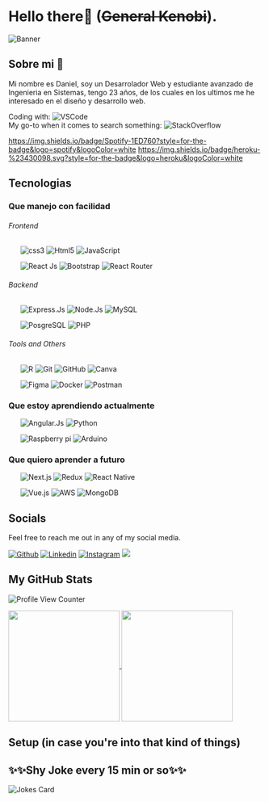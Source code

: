 # Hello there👋 (~~General Kenobi~~).
![Banner](https://user-images.githubusercontent.com/83776673/130269668-2f85a29e-b59c-4814-a5ea-bce8479eab57.png)
 
## Sobre mi 🐶
<p> Mi nombre es Daniel, soy un Desarrolador Web y estudiante avanzado de Ingenieria en Sistemas, tengo 23 años, de los cuales en los ultimos me he interesado en el diseño y desarrollo web.
</br>

</p>
<p> Coding with: <img src="https://img.shields.io/badge/-VSCode-informational?style=flat-square&logo=visualstudiocode" alt="VSCode"> 
 </br>
 My go-to when it comes to search something: <img src="https://img.shields.io/badge/-Stackoverflow-FE7A16?style=flat&logo=stack-overflow&logoColor=white" alt="StackOverflow">
 
 

 https://img.shields.io/badge/Spotify-1ED760?style=for-the-badge&logo=spotify&logoColor=white
 https://img.shields.io/badge/heroku-%23430098.svg?style=for-the-badge&logo=heroku&logoColor=white
</p>


## Tecnologias
<h3>Que manejo con facilidad</h3>
<h6>Frontend</h6>
<ul>
 <img src="https://img.shields.io/badge/CSS3-1572B6?style=for-the-badge&logo=css3&logoColor=white" alt="css3">
 <img src="https://img.shields.io/badge/HTML5-E34F26?style=for-the-badge&logo=html5&logoColor=white" alt="Html5">
 <img src="https://img.shields.io/badge/JavaScript-323330?style=for-the-badge&logo=javascript&logoColor=F7DF1E" alt="JavaScript">
</ul>
<ul> 
 <img src="https://img.shields.io/badge/React-20232A?style=for-the-badge&logo=react&logoColor=61DAFB" alt="React Js">
 <img src="https://img.shields.io/badge/Bootstrap-563D7C?style=for-the-badge&logo=bootstrap&logoColor=white" alt="Bootstrap">
 <img src="https://img.shields.io/badge/React_Router-CA4245?style=for-the-badge&logo=react-router&logoColor=white" alt="React Router">
</ul>

<h6>Backend</h6>
<ul>
 <img src="https://img.shields.io/badge/express.js-%23404d59.svg?style=for-the-badge&logo=express&logoColor=%2361DAFB" alt="Express.Js">
 <img src="https://img.shields.io/badge/node.js-6DA55F?style=for-the-badge&logo=node.js&logoColor=white" alt="Node.Js">
 <img src="https://img.shields.io/badge/MySQL-CA4245?style=for-the-badge&logo=mysql&logoColor=white" alt="MySQL">
</ul>
<ul> 
 <img src="https://img.shields.io/badge/PostgreSQL-316192?style=for-the-badge&logo=postgresql&logoColor=white" alt="PosgreSQL">
 <img src="https://img.shields.io/badge/PHP-777BB4?style=for-the-badge&logo=php&logoColor=white" alt="PHP">
</ul>
 
<h6>Tools and Others</h6>
<ul>
 <img src="https://img.shields.io/badge/r-%23276DC3.svg?style=for-the-badge&logo=r&logoColor=white" alt="R">
 <img src="https://img.shields.io/badge/git-%23F05033.svg?style=for-the-badge&logo=git&logoColor=white" alt="Git">
 <img src="https://img.shields.io/badge/github-%23121011.svg?style=for-the-badge&logo=github&logoColor=white" alt="GitHub">
 <img src="https://img.shields.io/badge/Canva-%2300C4CC.svg?style=for-the-badge&logo=Canva&logoColor=white" alt="Canva">
</ul>
<ul>
 <img src="https://img.shields.io/badge/figma-%23F24E1E.svg?style=for-the-badge&logo=figma&logoColor=white" alt="Figma">
 <img src="https://img.shields.io/badge/docker-%230db7ed.svg?style=for-the-badge&logo=docker&logoColor=white" alt="Docker">
 <img src="https://img.shields.io/badge/Postman-FF6C37?style=for-the-badge&logo=postman&logoColor=white" alt="Postman">
</ul>

 <h3>Que estoy aprendiendo actualmente</h3>
<ul>
 <img src="https://img.shields.io/badge/angular.js-%23E23237.svg?style=for-the-badge&logo=angularjs&logoColor=white" alt="Angular.Js">
 <img src="https://img.shields.io/badge/python-3670A0?style=for-the-badge&logo=python&logoColor=ffdd54" alt="Python">
</ul>
<ul>
 <img src="https://img.shields.io/badge/-RaspberryPi-C51A4A?style=for-the-badge&logo=Raspberry-Pi" alt="Raspberry pi">
 <img src="https://img.shields.io/badge/-Arduino-00979D?style=for-the-badge&logo=Arduino&logoColor=white" alt="Arduino">
</ul>

<h3>Que quiero aprender a futuro</h3>
<ul>
 <img src="https://img.shields.io/badge/Next-black?style=for-the-badge&logo=next.js&logoColor=white" alt="Next.js">
 <img src="https://img.shields.io/badge/redux-%23593d88.svg?style=for-the-badge&logo=redux&logoColor=white" alt="Redux">
 <img src="https://img.shields.io/badge/react_native-%2320232a.svg?style=for-the-badge&logo=react&logoColor=%2361DAFB" alt="React Native">
</ul>
<ul>
 <img src="https://img.shields.io/badge/vuejs-%2335495e.svg?style=for-the-badge&logo=vuedotjs&logoColor=%234FC08D" alt="Vue.js">
 <img src="https://img.shields.io/badge/AWS-%23FF9900.svg?style=for-the-badge&logo=amazon-aws&logoColor=white" alt="AWS">
 <img src="https://img.shields.io/badge/MongoDB-%234ea94b.svg?style=for-the-badge&logo=mongodb&logoColor=white" alt="MongoDB">
</ul>

## Socials
<p>Feel free to reach me out in any of my social media.</p>

[![Github](https://img.shields.io/badge/GitHub-100000?style=for-the-badge&logo=github&logoColor=white)](https://github.com/Dunglita)
[![Linkedin](https://img.shields.io/badge/LinkedIn-0077B5?style=for-the-badge&logo=linkedin&logoColor=white)](https://www.linkedin.com/in/-danigarcia/)
[![Instagram](https://img.shields.io/badge/Instagram-E4405F?style=for-the-badge&logo=instagram&logoColor=white)](https://www.instagram.com/_danigarcia1)
![](https://img.shields.io/badge/Steam-000000?style=for-the-badge&logo=steam&logoColor=white)

## My GitHub Stats
![Profile View Counter](https://komarev.com/ghpvc/?username=Dunglita)

<a href="https://github.com/Dunglita/Dunglita">
  <img align="center" src="https://github-readme-stats.vercel.app/api/top-langs/?username=Dunglita&tex&title_color=ffffff&text_color=c9cacc&icon_color=2bbc8a&bg_color=1d1f21&langs_count=3" height="220px" />
</a>
 <a href="https://github.com/anuraghazra/github-readme-stats" >
  <img align="center" src="https://github-readme-stats.vercel.app/api?username=Dunglita&tex&title_color=ffffff&text_color=c9cacc&icon_color=2bbc8a&bg_color=1d1f21&langs_count=3" height="220px" />
</a>

## Setup (in case you're into that kind of things)

## ✨✨Shy Joke every 15 min or so✨✨
![Jokes Card](https://readme-jokes.vercel.app/api)

<!--
**Dunglita/Dunglita** is a ✨ _special_ ✨ repository because its `README.md` (this file) appears on your GitHub profile.
-->

